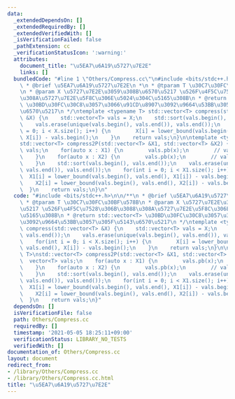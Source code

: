 ```yaml
---
data:
  _extendedDependsOn: []
  _extendedRequiredBy: []
  _extendedVerifiedWith: []
  _isVerificationFailed: false
  _pathExtension: cc
  _verificationStatusIcon: ':warning:'
  attributes:
    document_title: "\u5EA7\u6A19\u5727\u7E2E"
    links: []
  bundledCode: "#line 1 \"Others/Compress.cc\"\n#include <bits/stdc++.h>\n\n/**\n\
    \ * @brief \u5EA7\u6A19\u5727\u7E2E\n *\n * @tparam T \u30C7\u30FC\u30BF\u578B\
    \n * @param X \u5727\u7E2E\u3059\u308B\u6570\u5217 \u526F\u4F5C\u7528\u306B\u3088\
    \u308A\u5727\u7E2E\u5F8C\u306E\u5024\u304C\u5165\u308B\n * @return std::vector<T>\
    \ \u30BD\u30FC\u30C8\u3057\u3066\u91CD\u8907\u3092\u9664\u53BB\u3057\u305F\u5143\
    \u6570\u5217\n */\ntemplate <typename T> std::vector<T> compress(std::vector<T>\
    \ &X) {\n    std::vector<T> vals = X;\n    std::sort(vals.begin(), vals.end());\n\
    \    vals.erase(unique(vals.begin(), vals.end()), vals.end());\n    for(int i\
    \ = 0; i < X.size(); i++) {\n        X[i] = lower_bound(vals.begin(), vals.end(),\
    \ X[i]) - vals.begin();\n    }\n    return vals;\n}\n\ntemplate <typename T>\n\
    std::vector<T> compress2P(std::vector<T> &X1, std::vector<T> &X2) {\n    vector<T>\
    \ vals;\n    for(auto x : X1) {\n        vals.pb(x);\n        // vals.pb(x+1);\n\
    \    }\n    for(auto x : X2) {\n        vals.pb(x);\n        // vals.pb(x+1);\n\
    \    }\n    std::sort(vals.begin(), vals.end());\n    vals.erase(unique(vals.begin(),\
    \ vals.end()), vals.end());\n    for(int i = 0; i < X1.size(); i++) {\n      \
    \  X1[i] = lower_bound(vals.begin(), vals.end(), X1[i]) - vals.begin();\n    \
    \    X2[i] = lower_bound(vals.begin(), vals.end(), X2[i]) - vals.begin();\n  \
    \  }\n    return vals;\n}\n"
  code: "#include <bits/stdc++.h>\n\n/**\n * @brief \u5EA7\u6A19\u5727\u7E2E\n *\n\
    \ * @tparam T \u30C7\u30FC\u30BF\u578B\n * @param X \u5727\u7E2E\u3059\u308B\u6570\
    \u5217 \u526F\u4F5C\u7528\u306B\u3088\u308A\u5727\u7E2E\u5F8C\u306E\u5024\u304C\
    \u5165\u308B\n * @return std::vector<T> \u30BD\u30FC\u30C8\u3057\u3066\u91CD\u8907\
    \u3092\u9664\u53BB\u3057\u305F\u5143\u6570\u5217\n */\ntemplate <typename T> std::vector<T>\
    \ compress(std::vector<T> &X) {\n    std::vector<T> vals = X;\n    std::sort(vals.begin(),\
    \ vals.end());\n    vals.erase(unique(vals.begin(), vals.end()), vals.end());\n\
    \    for(int i = 0; i < X.size(); i++) {\n        X[i] = lower_bound(vals.begin(),\
    \ vals.end(), X[i]) - vals.begin();\n    }\n    return vals;\n}\n\ntemplate <typename\
    \ T>\nstd::vector<T> compress2P(std::vector<T> &X1, std::vector<T> &X2) {\n  \
    \  vector<T> vals;\n    for(auto x : X1) {\n        vals.pb(x);\n        // vals.pb(x+1);\n\
    \    }\n    for(auto x : X2) {\n        vals.pb(x);\n        // vals.pb(x+1);\n\
    \    }\n    std::sort(vals.begin(), vals.end());\n    vals.erase(unique(vals.begin(),\
    \ vals.end()), vals.end());\n    for(int i = 0; i < X1.size(); i++) {\n      \
    \  X1[i] = lower_bound(vals.begin(), vals.end(), X1[i]) - vals.begin();\n    \
    \    X2[i] = lower_bound(vals.begin(), vals.end(), X2[i]) - vals.begin();\n  \
    \  }\n    return vals;\n}"
  dependsOn: []
  isVerificationFile: false
  path: Others/Compress.cc
  requiredBy: []
  timestamp: '2021-05-05 18:25:11+09:00'
  verificationStatus: LIBRARY_NO_TESTS
  verifiedWith: []
documentation_of: Others/Compress.cc
layout: document
redirect_from:
- /library/Others/Compress.cc
- /library/Others/Compress.cc.html
title: "\u5EA7\u6A19\u5727\u7E2E"
---
```

